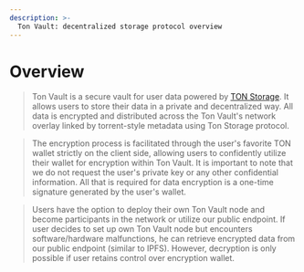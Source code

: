 ```yaml
---
description: >-
  Ton Vault: decentralized storage protocol overview
---
```


# Overview

> Ton Vault is a secure vault for user data powered by [TON Storage](https://github.com/ton-community/ton-docs/tree/main/docs/participate/ton-storage). It allows users to store their data in a private and decentralized way. All data is encrypted and distributed across the Ton Vault's network overlay linked by torrent-style metadata using Ton Storage protocol.

> The encryption process is facilitated through the user's favorite TON wallet strictly on the client side, allowing users to confidently utilize their wallet for encryption within Ton Vault. It is important to note that we do not request the user's private key or any other confidential information. All that is required for data encryption is a one-time signature generated by the user's wallet.

> Users have the option to deploy their own Ton Vault node and become participants in the network or utilize our public endpoint. If user decides to set up own Ton Vault node but encounters software/hardware malfunctions, he can retrieve encrypted data from our public endpoint (similar to IPFS). However, decryption is only possible if user retains control over encryption wallet.